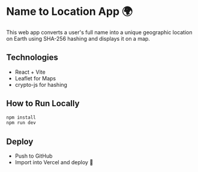 # Name to Location App 🌍

This web app converts a user's full name into a unique geographic location on Earth using SHA-256 hashing and displays it on a map.

## Technologies
- React + Vite
- Leaflet for Maps
- crypto-js for hashing

## How to Run Locally

```bash
npm install
npm run dev
```

## Deploy
- Push to GitHub
- Import into Vercel and deploy 🎉
